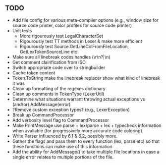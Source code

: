## TODO
* Add file config for various meta-compiler options (e.g., window size for source code printer, color profiles for source code printer)
* Unit tests
	- More rigourously test LegalCharacterSet
	- Rigourously test TT methods in Lexer & make more efficient
	- Rigourously test Source.GetLineColFromFileLocation, GetLexTokenSourceLine etc.
* Make sure all linebreak codes handles (\r\n?|\n)
* Get comment clairification from ISO
* Switch appropriate code over to stringbuilder
* Cache token content
* Token.ToString make the linebreak replacer show what kind of linebreak it was
* Clean up formatting of the regexes dictionary
* Clean up comments in TokenType (LexerUtil)
* Determine what situations warrant throwing actual exceptions vs (and/or) AddMessage(error)
* ?Remove custom exception types? (e.g., LexerException)
* Break up CommandProcessor
* Add verbosity level flag to CommandProcessor
* Make PrintMessage use parse + lex/parse + lex + typecheck information when avaliable (for progressively more accurate code coloring)
* Write Parser influenced by 6.1 & 6.2, possibly more.
* Gather the flags and pass them to every function (lex, parse etc) so that these functions can make use of this information
* Add the ability for AddMessage() to take multiple file locations in case a single error relates to multiple portions of the file.